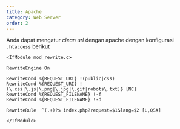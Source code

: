 ```yaml
---
title: Apache
category: Web Server
order: 2
---
```


Anda dapat mengatur *clean url* dengan apache dengan konfigurasi ```.htaccess```
berikut

```text
<IfModule mod_rewrite.c>

RewriteEngine On

RewriteCond %{REQUEST_URI} !(public|css)
RewriteCond %{REQUEST_URI} !(\.css|\.js|\.png|\.jpg|\.gif|robots\.txt)$ [NC]
RewriteCond %{REQUEST_FILENAME} !-f
RewriteCond %{REQUEST_FILENAME} !-d

RewriteRule  ^(.+)?$ index.php?request=$1&lang=$2 [L,QSA]

</IfModule>
```